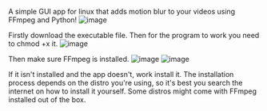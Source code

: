 A simple GUI app for linux that adds motion blur to your videos using FFmpeg and Python!
![image](https://github.com/user-attachments/assets/392a8cc8-a693-4a91-a9ff-3978ae59e2c0)

Firstly download the executable file.
Then for the program to work you need to chmod +x it.
![image](https://github.com/user-attachments/assets/e8051a57-d93c-4de3-833f-c05cb1955f3e)

Then make sure FFmpeg is installed.
![image](https://github.com/user-attachments/assets/e2f07cdd-cd05-47ef-9ddc-58fed9df9de3)
![image](https://github.com/user-attachments/assets/fc749362-7e0f-419c-abb1-25d6ec3f7369)

If it isn't installed and the app doesn't, work install it. The installation process depends on the distro you're using, so it's best you search the internet on how to install it yourself. Some distros might come with FFmpeg installed out of the box.


